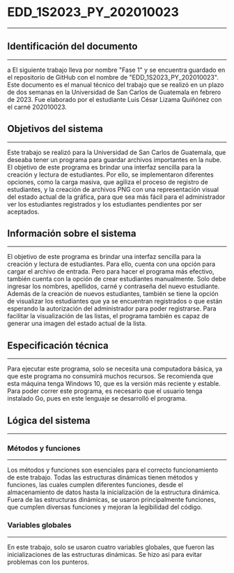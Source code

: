 # EDD_1S2023_PY_202010023

---

## Identificación del documento

---
a
El siguiente trabajo lleva por nombre "Fase 1" y se encuentra guardado en el repositorio de GitHub con el nombre de
"EDD_1S2023_PY_202010023". Este documento es el manual técnico del trabajo que se realizó en un plazo de dos semanas en
la Universidad de San Carlos de Guatemala en febrero de 2023. Fue elaborado por el estudiante Luis César Lizama Quiñónez
con el carné 202010023.

## Objetivos del sistema

---

Este trabajo se realizó para la Universidad de San Carlos de Guatemala, que deseaba tener un programa para guardar
archivos importantes en la nube. El objetivo de este programa es brindar una interfaz sencilla para la creación y
lectura de estudiantes. Por ello, se implementaron diferentes opciones, como la carga masiva, que agiliza el proceso de
registro de estudiantes, y la creación de archivos PNG con una representación visual del estado actual de la gráfica,
para que sea más fácil para el administrador ver los estudiantes registrados y los estudiantes pendientes por ser
aceptados.

## Información sobre el sistema

---

El objetivo de este programa es brindar una interfaz sencilla para la creación y lectura de estudiantes. Para ello,
cuenta con una opción para cargar el archivo de entrada. Pero para hacer el programa más efectivo, también cuenta con la
opción de crear estudiantes manualmente. Solo debe ingresar los nombres, apellidos, carné y contraseña del nuevo
estudiante. Además de la creación de nuevos estudiantes, también se tiene la opción de visualizar los estudiantes que ya
se encuentran registrados o que están esperando la autorización del administrador para poder registrarse. Para facilitar
la visualización de las listas, el programa también es capaz de generar una imagen del estado actual de la lista.

## Especificación técnica

---

Para ejecutar este programa, solo se necesita una computadora básica, ya que este programa no consumirá muchos recursos.
Se recomienda que esta máquina tenga Windows 10, que es la versión más reciente y estable. Para poder correr este
programa, es necesario que el usuario tenga instalado Go, pues en este lenguaje se desarrolló el programa.

## Lógica del sistema

---

### Métodos y funciones

---

Los métodos y funciones son esenciales para el correcto funcionamiento de este trabajo. Todas las estructuras dinámicas
tienen métodos y funciones, las cuales cumplen diferentes funciones, desde el almacenamiento de datos hasta la
inicialización de la estructura dinámica. Fuera de las estructuras dinámicas, se usaron principalmente funciones, que
cumplen diversas funciones y mejoran la legibilidad del código.

### Variables globales

---

En este trabajo, solo se usaron cuatro variables globales, que fueron las inicializaciones de las estructuras dinámicas.
Se hizo así para evitar problemas con los punteros.